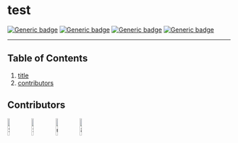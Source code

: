 # test
[![Generic badge](https://img.shields.io/badge/.js-42%-red.svg)](https://shields.io/) 
[![Generic badge](https://img.shields.io/badge/.json-28%-red.svg)](https://shields.io/) 
[![Generic badge](https://img.shields.io/badge/.md-14%-red.svg)](https://shields.io/) 
[![Generic badge](https://img.shields.io/badge/.yml-14%-red.svg)](https://shields.io/)

---
## Table of Contents
1. [title](#title)
2. [contributors](#contributors)
## Contributors
<a href="https://github.com/Spazcool"><img src="https://avatars2.githubusercontent.com/u/17243640?v=4" title="Spazcool" width="10%"/></a> <a href="https://github.com/Sammon123"><img src="https://avatars3.githubusercontent.com/u/61717956?v=4" title="Sammon123" width="10%"/></a> <a href="undefined"><img src="undefined" title="undefined" width="10%"/></a> <a href="https://github.com/89"><img src="https://avatars3.githubusercontent.com/u/34496404?v=4" title="89" width="10%"/></a>
